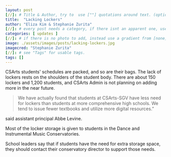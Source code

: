 ```yaml
---
layout: post
[//]: # Title & Author, try to  use [""] quotations around text. (optional, just formality).
title:  "Lacking Lockers"
author: "Eliza Kim & Stephanie Zurita"
[//]: # every post needs a category, if there isnt an apparent one, use [misc].
categories: [ updates ]
[//]: # if there is no photo to add, instead use a gradient from [none] folder by picking a number from 1-10. (all gradients are .jpg)
image: ./assets/images/posts/lacking-lockers.jpg
imagecred: "Stephanie Zurita"
[//]: # see "Tags" for usable tags.
tags: []
---
```

CSArts students' schedules are packed, and so are their bags. The lack of lockers rests on the shoulders of the student body. There are about 150 lockers and 1,200 students, and CSArts Admin is not planning on adding more in the near future.

> We have actually found that students at CSArts-SGV have less need for lockers than students at more comprehensive high schools. We tend to issue fewer textbooks and utilize more digital resources.” 

said assistant principal Abbe Levine.

Most of the locker storage is given to students in the Dance and Instrumental Music Conservatories.  

School leaders say that if students have the need for extra storage space, they should contact their conservatory director to support those needs.